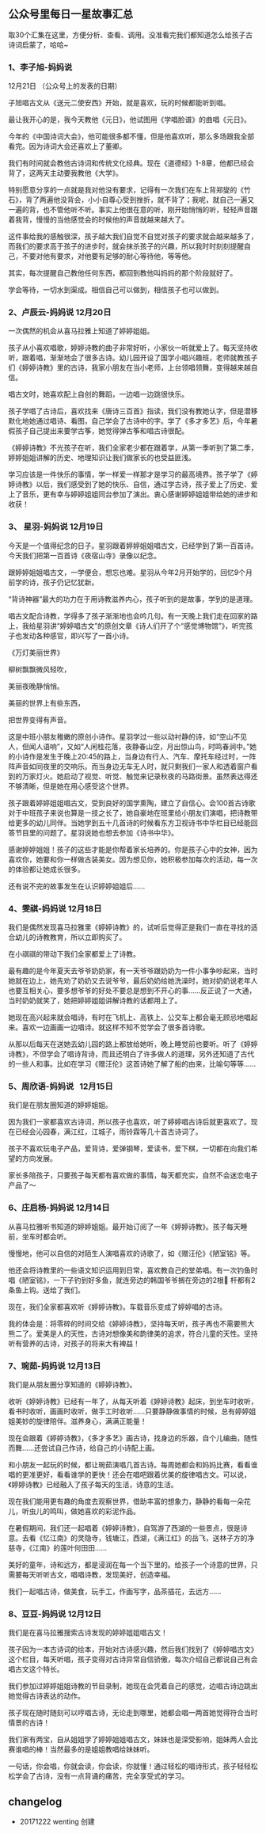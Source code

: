 ## 公众号里每日一星故事汇总
取30个汇集在这里，方便分析、查看、调用。没准看完我们都知道怎么给孩子古诗词启蒙了，哈哈~

### 1、李子旭-妈妈说 
12月21日 （公众号上的发表的日期）

子旭唱古文从《送元二使安西》开始，就是喜欢，玩的时候都能听到唱。

最让我开心的是，我今天教他《元日》，他试图用《学唱脸谱》的曲唱《元日》。

今年的《中国诗词大会》，他可能很多都不懂，但是他喜欢听，那么多场跟我全部看完。因为诗词大会还喜欢上了董卿。

我们有时间就会教他古诗词和传统文化经典。现在《道德经》1-8章，他都已经会背了，这两天主动要我教他《大学》。

特别愿意分享的一点就是我对他没有要求，记得有一次我们在车上背郑燮的《竹石》，背了两遍他没背会，小小自尊心受到挫折，就不背了；我呢，就自己一遍又一遍的背，也不管他听不听。事实上他很在意的听，刚开始悄悄的听，轻轻声音跟着我背，慢慢的当他感觉会的时候他的声音就越来越大了。

这件事给我的感触很深，孩子越大我们自觉不自觉对孩子的要求就会越来越多了，而我们的要求高于孩子的进步时，就会抹杀孩子的兴趣，所以我时时刻刻提醒自己，不要对他有要求，对他要有足够的耐心等待他，等等他。

其实，每次提醒自己教他任何东西，都回到教他叫妈妈的那个阶段就好了。

学会等待，一切水到渠成。相信自己可以做到，相信孩子也可以做到。

### 2、卢辰云-妈妈说  12月20日
一次偶然的机会从喜马拉雅上知道了婷婷姐姐。

孩子从小喜欢唱歌，婷婷诗教的曲子非常好听，小家伙一听就爱上了。每天坚持收听，跟着唱，渐渐地会了很多古诗。幼儿园开设了国学小唱兴趣班，老师就教孩子们《婷婷诗教》里的古诗，我家小朋友在当小老师，上台领唱领舞，变得越来越自信。

唱古文时，她喜欢配上自创的舞蹈，一边唱一边跳很快乐。

孩子学唱了古诗后，喜欢找来《唐诗三百首》指读，我们没有教她认字，但是潜移默化地她通过唱诗、看图，自己学会了古诗中的字。学了《多才多艺》后，今年暑假孩子自己提出来要学古筝，她觉得弹古筝和唱古诗很配。

《婷婷诗教》不光孩子在听，我们全家老少都在跟着学，从第一季听到了第二季，婷婷姐姐讲解的历史、地理知识让我们做家长的也受益匪浅。

学习应该是一件快乐的事情，学一样爱一样那才是学习的最高境界。孩子学了《婷婷诗教》以后，我们感受到了她的快乐、自信，通过学古诗，孩子爱上了历史、爱上了音乐，更有幸与婷婷姐姐同台参加了演出。衷心感谢婷婷姐姐带给她的进步和收获！

### 3、 星羽-妈妈说  12月19日

今天是一个值得纪念的日子。星羽跟着婷婷姐姐唱古文，已经学到了第一百首诗。今天我们把第一百首诗《夜宿山寺》录像以纪念。

跟婷婷姐姐唱古文，一学便会，想忘也难。星羽从今年2月开始学的，回忆9个月前学的诗，孩子仍记忆犹新。

“背诗神器”最大的功力在于用诗教滋养内心，孩子听到的是故事，学到的是道理。

唱古文配合诗教，学得多了孩子渐渐地也会吟几句。有一天晚上我们走在回家的路上，我给星羽讲“婷婷唱古文”的原创文章《诗人们开了个“感觉博物馆”》，听完孩子也发动各种感官，即兴写了一首小诗。

《万灯美丽世界》

柳树飘飘微风轻吹， 

美丽夜晚静悄悄。  

美丽的世界上有些东西， 

把世界变得有声音。

这是中班小朋友稚嫩的原创小诗作。星羽学过一些以动衬静的诗，如“空山不见人，但闻人语响”，又如“人闲桂花落，夜静春山空，月出惊山鸟，时鸣春涧中。”她的小诗作是发生于晚上20:45的路上，当身边有行人、汽车、摩托车经过时，一阵阵声音如同夜里的交响乐。而当身边无车无人时，就只剩我们一家人和透着窗户看到的万家灯火。她启动了视觉、听觉、触觉来记录秋夜的马路街景。虽然表达得还不够清晰，但是她在用心感受这个世界。
 
孩子跟着婷婷姐姐唱古文，受到良好的国学熏陶，建立了自信心。会100首古诗歌对于中班孩子来说也算是一技之长了，她自豪地在班里给小朋友们演唱，把诗教带给更多的幼儿同伴。当她学到五十几首诗的时候看东方卫视诗书中华栏目已经能回答节目里的问题了。星羽说她也想去参加《诗书中华》。

感谢婷婷姐姐！孩子的这些才能是你帮着家长培养的。你是孩子心中的女神，因为喜欢你，她要和你一样做古装美女。因为想见你，她积极参加每次的活动，每一次的体验都让她成长很多。

还有说不完的故事发生在认识婷婷姐姐后……

### 4、雯祺-妈妈说  12月18日

我们是偶然发现喜马拉雅里《婷婷诗教》的，试听后觉得正是我们一直在寻找的适合幼儿的诗教教育，所以立即购买了。

在小祺祺的带动下我们全家都爱上了诗教。
 
最有趣的是今年夏天去爷爷奶奶家，有一天爷爷跟奶奶为一件小事争吵起来，当时她就在边上，她先劝了奶奶又去说爷爷，最后奶奶给她洗澡时，她对奶奶说老年人也要互相关心，要多想爷爷的好处不要总是想到不开心的事……反正说了一大通，当时奶奶就笑了，她把婷婷姐姐讲解诗教的话都用上了。

她现在高兴起来就会唱诗，有时在飞机上、高铁上、公交车上都会毫无顾忌地唱起来。喜欢一边画画一边唱诗。就这样不知不觉学会了很多首诗歌。

从那以后每天在送她去幼儿园的路上都放给她听，晚上睡觉前也要听。听了《婷婷诗教》，不但学会了唱诗背诗，而且还明白了许多做人的道理，另外还知道了古代的一些人和事。比如在学习《赠汪伦》这首诗她了解了船的由来，比喻句等等……

### 5、周欣语-妈妈说   12月15日

我们是在朋友圈知道的婷婷姐姐。

因为我们一家都喜欢古诗词，所以孩子也喜欢，听了婷婷唱古诗后就更喜欢了。现在已经会沁园春，满江红，江城子，雨铃霖等几十首古诗词了。

孩子不喜欢玩电子产品，爱背诗，爱弹钢琴，爱读书，爱下棋，一切都在向我们希望的方向发展。

家长多陪孩子，只要孩子每天都有喜欢做的事情，每天都充实，自然不会迷恋电子产品了～

### 6、庄启杨-妈妈说  12月14日
从喜马拉雅听书知道的婷婷姐姐。最开始订阅了一年《婷婷诗教》。孩子每天睡前，坐车时都会听。

慢慢地，他可以自信的对陌生人演唱喜欢的诗歌了，如《赠汪伦》《陋室铭》等。

他还会将诗教里的一些语文知识运用到日常，喜欢教自己的堂弟唱。有一次钓鱼时唱《陋室铭》，一下子钓到好多鱼，就连旁边的韩国爷爷搁在旁边的2根🐠 杆都有2条鱼上钩。送给了我们。

现在，我们全家都喜欢听《婷婷诗教》。车载音乐变成了婷婷唱的古诗。

我的体会是：将零碎的时间交给《婷婷诗教》，坚持每天听，孩子再也不需要熊大熊二了。爱美是人的天性，古诗对想像美和韵律美的追求，符合儿童的天性。坚持听有营养的古诗，对孩子的将来大有裨益！

### 7、琬茹-妈妈说  12月13日

我们是从朋友圈分享知道的《婷婷诗教》。
 
收听《婷婷诗教》已经有一年了，从每天听着《婷婷诗教》起床，到坐车时收听，看书时收听，画画时收听，做手工时收听……只要静静做事情的时候，总有婷婷姐姐美妙的旋律陪伴。滋养身心，满满正能量！ 
 
现在会跟着《婷婷诗教》，《多才多艺》画古诗，找身边的乐器，自个儿编曲，随性而舞……还尝试自己作诗，给自己的小诗配上画。
 
和小朋友一起玩的时候，都让琬茹演唱几首古诗。每周她都会和妈妈比赛，看看谁唱的更准更好，看看谁学的更快！还会在唱吧跟着优美的旋律唱古文。可以说，《婷婷诗教》已经融入了孩子每天的生活，诗意的生活。

现在我们能用更有趣的角度去观察世界，借助丰富的想象力，静静的看每一朵花儿，听虫儿的鸣叫，做她喜欢的彩泥作品。

在暑假期间，我们还一起唱着《婷婷诗教》，自驾游了西湖的一些景点，很是诗意。去看《忆江南》的灵隐寺，钱塘江，西湖，《满江红》的岳飞，送林子方的净慈寺，《江南》的莲叶何田田……
 
美好的童年，诗和远方，都是浸润在每一个当下里的。给孩子一个诗意的世界，只需要每天听听古文，唱唱诗教，发现美好，创造幸福。

我们一起唱古诗，做美食，玩手工，作画写字，品茶插花，去远方……

### 8、豆豆-妈妈说 12月12日 

我们是在喜马拉雅搜索古诗发现的婷婷姐姐唱古文！

孩子因为一本古诗词的绘本，开始对古诗感兴趣，然后我们找到了《婷婷唱古文》这个栏目，每天听唱，孩子变得对古诗异常自信骄傲，每次介绍自己都说自己有会唱古文这个特长。

我们参加过婷婷姐姐诗教的节目录制，她现在会凭着自己的感觉，边唱古诗边跳出她觉得古诗表达的动作。

孩子现在随时随刻可以哼唱古诗，无论走到哪里，她都会唱一两首她觉得符合当时情景的古诗！

我们家有两宝，自从姐姐学了婷婷姐姐唱古文，妹妹也是深受影响，姐妹两人会比赛谁唱的棒！当然最多的是姐姐教唱给妹妹听。

一句话，你会唱，你就会读，你会读，你就懂！通过轻松的唱诗形式，孩子轻轻松松学会了古诗，没有一点背诵的痛苦，完全享受式的学习。





## changelog
- 20171222 wenting 创建
